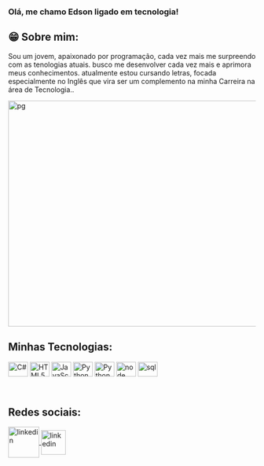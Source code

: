 ### Olá, me chamo Edson ligado em tecnologia!

                 
## 😁 Sobre mim: 

<div>
<p>
  Sou um jovem, apaixonado por programação, cada vez mais me surpreendo com as tenologias atuais.
  busco me desenvolver cada vez mais e aprimora meus conhecimentos. atualmente estou cursando
  letras, focada especialmente no Inglês que vira ser um complemento na minha Carreira na área de Tecnologia..
</p> 
<img align="center" alt="pg" height="460" width="850"
src="https://media0.giphy.com/media/v1.Y2lkPTc5MGI3NjExZnVzZzI0c3I4MHdtMDk5a3k2YWdmMHY3a2Z2YjhreTE0cWo0eDU5ciZlcD12MV9pbnRlcm5hbF9naWZfYnlfaWQmY3Q9Zw/SWoSkN6DxTszqIKEqv/giphy.webp">
</div>

## Minhas Tecnologias:




<div style="display: inline_block">

  
<img align="center" alt="C#" height="30" width="40"
  src="https://cdn.jsdelivr.net/gh/devicons/devicon@latest/icons/csharp/csharp-original.svg">
<img align="center" alt="HTML5#" height="30" width="40"
  src="https://cdn.jsdelivr.net/gh/devicons/devicon@latest/icons/html5/html5-original-wordmark.svg">
<img align="center" alt="JavaScript#" height="30" width="40"
  src="https://cdn.jsdelivr.net/gh/devicons/devicon@latest/icons/javascript/javascript-original.svg"/>
<img align="center" alt="Python" height="30" width="40"
  src="https://cdn.jsdelivr.net/gh/devicons/devicon@latest/icons/python/python-original.svg"/>
<img align="center" alt="Python" height="30" width="40"
  src="https://cdn.jsdelivr.net/gh/devicons/devicon@latest/icons/amazonwebservices/amazonwebservices-original-wordmark.svg"/>
<img align="center" alt="node" height="30" width="40"
  src="https://icon.icepanel.io/Technology/svg/Node.js.svg"/>
<img align="center" alt="sql" height="30" width="40"
  src="https://velog.velcdn.com/images/insung_na/post/9ed7f3a4-a3d4-4584-90c1-d278cff5e2e9/image.png"/>
 


  
</div><br>

##  Redes sociais:



<div style="margin-right:30px">
  
 <a href="https://www.linkedin.com/in/edson-santos-6a60b3292/">
 <img align="center" alt="linkedin" height="63" width="63"
 src="https://static.vecteezy.com/system/resources/previews/018/930/480/large_2x/linkedin-logo-linkedin-icon-transparent-free-png.png"/>

 <a href="https://siteperfil-production.up.railway.app/">
 <img align="center" alt="linkedin" height="50" width="50"
 src="https://static.vecteezy.com/system/resources/previews/005/544/753/original/profile-icon-design-free-vector.jpg"/>
   
</div>

